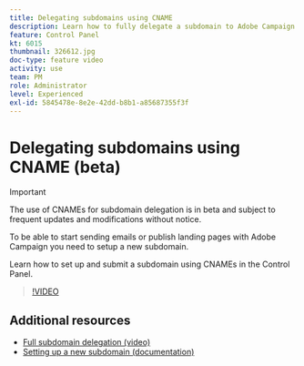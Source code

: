 ```yaml
---
title: Delegating subdomains using CNAME
description: Learn how to fully delegate a subdomain to Adobe Campaign.
feature: Control Panel
kt: 6015
thumbnail: 326612.jpg
doc-type: feature video
activity: use
team: PM
role: Administrator
level: Experienced
exl-id: 5845478e-8e2e-42dd-b8b1-a85687355f3f
---
```

# Delegating subdomains using CNAME (beta)

>[!IMPORTANT]
>
> The use of CNAMEs for subdomain delegation is in beta and subject to frequent updates and modifications without notice.

To be able to start sending emails or publish landing pages with Adobe Campaign you need to setup a new subdomain.

Learn how to set up and submit a subdomain using CNAMEs in the Control Panel.

>[!VIDEO](https://video.tv.adobe.com/v/326612?quality=12)

## Additional resources

* [Full subdomain delegation (video)](./subdomain-delegation.md)
* [Setting up a new subdomain (documentation)](https://experienceleague.adobe.com/docs/control-panel/using/subdomains-and-certificates/setting-up-new-subdomain.html)

